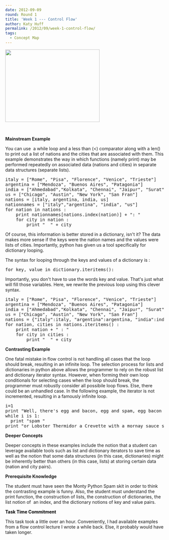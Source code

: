 ```yaml
---
date: 2012-09-09
round: Round 1
title: 'Week 1 --- Control Flow'
author: Katy Huff
permalink: /2012/09/week-1-control-flow/
tags:
  - Concept Map
---
```

[<img class="alignnone size-medium wp-image-247" title="ControlFlow" src="http://files.software-carpentry.org/training-course/2012/09/ControlFlow-300x231.png" alt="" width="300" height="231" />][1]

&nbsp;

**Mainstream Example**

You can use  a while loop and a less than (<) comparator along with a len() to print out a list of nations and the cities that are associated with them. This example demonstrates the way in which functions (namely print) may be performed repeatedly on associated data (nations and cities) in separate data structures (separate lists).

<pre>italy = ["Rome", "Pisa", "Florence", "Venice", "Trieste"]
argentina = ["Mendoza", "Buenos Aires", "Patagonia"]
india = ["Ahmedabad","Kolkata", "Chennai", "Jaipur", "Surat"]
us = ["Chicago", "Austin", "New York", "San Fran"]
nations = [italy, argentina, india, us]
nationnames = ["italy","argentina", "india", "us"]
for nation in nations :
    print nationnames[nations.index(nation)] + ": "
    for city in nation :
        print "  " + city</pre>

Of course, this information is better stored in a dictionary, isn't it? The data makes more sense if the keys were the nation names and the values were lists of cities. Importantly, python has given us a tool specifically for dictionary looping.

The syntax for looping through the keys and values of a dictionary is :

<pre>for key, value in dictionary.iteritems():</pre>

Importantly, you don't have to use the words key and value. That's just what will fill those variables. Here, we rewrite the previous loop using this clever syntax.

<div>
  <pre>italy = ["Rome", "Pisa", "Florence", "Venice", "Trieste"]
argentina = ["Mendoza", "Buenos Aires", "Patagonia"]
india = ["Ahmedabad","Kolkata", "Chennai", "Jaipur", "Surat"]
us = ["Chicago", "Austin", "New York", "San Fran"]
nations = {"italy":italy, "argentina":argentina, "india":india, "us":us}
for nation, cities in nations.iteritems() :
    print nation + " : "
    for city in cities :
        print "  " + city</pre>
</div>

**Contrasting Example**

One fatal mistake in flow control is not handling all cases that the loop should break, resulting in an infinite loop. The selection process for lists and dictionaries in python above allows the programmer to rely on the robust list and dictionary iterator syntax. However, when forming their own loop conditionals for selecting cases when the loop should break, the programmer must robustly consider all possibile loop flows. Else, there could be an unhandled case. In the following example, the iterator is not incremented, resulting in a famously infinite loop.

<pre>i=1
print "Well, there's egg and bacon, egg and spam, egg bacon and"
while i is 1:
  print "spam "
print "or Lobster Thermidor a Crevette with a mornay sauce served in a Provencale manner with shallots..."</pre>

**Deeper Concepts**

Deeper concepts in these examples include the notion that a student can leverage available tools such as list and dictionary iterators to save time as well as the notion that some data structures (in this case, dictionaries) might be inherently better than others (in this case, lists) at storing certain data (nation and city pairs).

**Prerequisite Knowledge**

The student must have seen the Monty Python Spam skit in order to think the contrasting example is funny. Also, the student must understand the print function, the construction of lists, the construction of dictionaries, the list notion of  an index, and the dictionary notions of key and value pairs.

<span style="color: #000000;"><strong>Task Time Commitment</strong></span>

This task took a little over an hour. Conveniently, I had available examples from a flow control lecture I wrote a while back. Else, it probably would have taken longer.

&nbsp;

 [1]: http://files.software-carpentry.org/training-course/2012/09/ControlFlow.png
